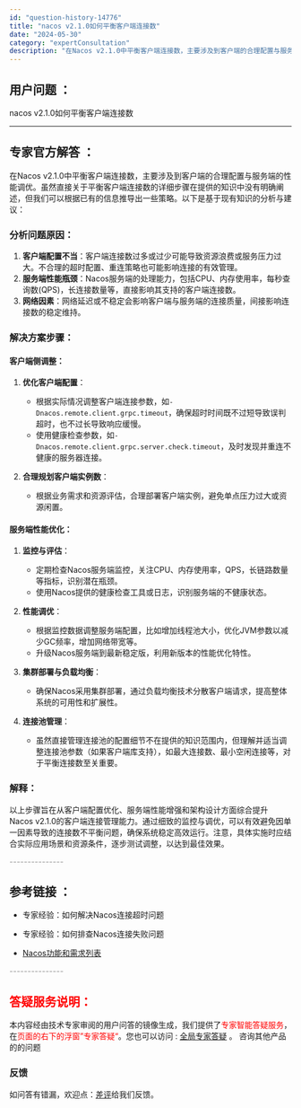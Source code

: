 ```yaml
---
id: "question-history-14776"
title: "nacos v2.1.0如何平衡客户端连接数"
date: "2024-05-30"
category: "expertConsultation"
description: "在Nacos v2.1.0中平衡客户端连接数，主要涉及到客户端的合理配置与服务端的性能调优。虽然直接关于平衡客户端连接数的详细步骤在提供的知识中没有明确阐述，但我们可以根据已有的信息推导出一些策略。以下是基于现有知识的分析与建议：### 分析问题原因：1. **客户端配置不当**：客户端连接数过多或"
---
```


## 用户问题 ： 
 nacos v2.1.0如何平衡客户端连接数  

---------------
## 专家官方解答 ：

在Nacos v2.1.0中平衡客户端连接数，主要涉及到客户端的合理配置与服务端的性能调优。虽然直接关于平衡客户端连接数的详细步骤在提供的知识中没有明确阐述，但我们可以根据已有的信息推导出一些策略。以下是基于现有知识的分析与建议：

### 分析问题原因：

1. **客户端配置不当**：客户端连接数过多或过少可能导致资源浪费或服务压力过大。不合理的超时配置、重连策略也可能影响连接的有效管理。
2. **服务端性能瓶颈**：Nacos服务端的处理能力，包括CPU、内存使用率，每秒查询数(QPS)，长连接数量等，直接影响其支持的客户端连接数。
3. **网络因素**：网络延迟或不稳定会影响客户端与服务端的连接质量，间接影响连接数的稳定维持。

### 解决方案步骤：

#### 客户端侧调整：

1. **优化客户端配置**：
   - 根据实际情况调整客户端连接参数，如`-Dnacos.remote.client.grpc.timeout`，确保超时时间既不过短导致误判超时，也不过长导致响应缓慢。
   - 使用健康检查参数，如`-Dnacos.remote.client.grpc.server.check.timeout`，及时发现并重连不健康的服务器连接。

2. **合理规划客户端实例数**：
   - 根据业务需求和资源评估，合理部署客户端实例，避免单点压力过大或资源闲置。

#### 服务端性能优化：

1. **监控与评估**：
   - 定期检查Nacos服务端监控，关注CPU、内存使用率，QPS，长链路数量等指标，识别潜在瓶颈。
   - 使用Nacos提供的健康检查工具或日志，识别服务端的不健康状态。

2. **性能调优**：
   - 根据监控数据调整服务端配置，比如增加线程池大小，优化JVM参数以减少GC频率，增加网络带宽等。
   - 升级Nacos服务端到最新稳定版，利用新版本的性能优化特性。

3. **集群部署与负载均衡**：
   - 确保Nacos采用集群部署，通过负载均衡技术分散客户端请求，提高整体系统的可用性和扩展性。

4. **连接池管理**：
   - 虽然直接管理连接池的配置细节不在提供的知识范围内，但理解并适当调整连接池参数（如果客户端库支持），如最大连接数、最小空闲连接等，对于平衡连接数至关重要。

### 解释：

以上步骤旨在从客户端配置优化、服务端性能增强和架构设计方面综合提升Nacos v2.1.0的客户端连接管理能力。通过细致的监控与调优，可以有效避免因单一因素导致的连接数不平衡问题，确保系统稳定高效运行。注意，具体实施时应结合实际应用场景和资源条件，逐步测试调整，以达到最佳效果。


<font color="#949494">---------------</font> 


## 参考链接 ：

* 专家经验：如何解决Nacos连接超时问题 
 
 * 专家经验：如何排查Nacos连接失败问题 
 
 * [Nacos功能和需求列表](https://nacos.io/docs/latest/archive/feature-list)


 <font color="#949494">---------------</font> 
 


## <font color="#FF0000">答疑服务说明：</font> 

本内容经由技术专家审阅的用户问答的镜像生成，我们提供了<font color="#FF0000">专家智能答疑服务</font>，在<font color="#FF0000">页面的右下的浮窗”专家答疑“</font>。您也可以访问 : [全局专家答疑](https://answer.opensource.alibaba.com/docs/intro) 。 咨询其他产品的的问题

### 反馈
如问答有错漏，欢迎点：[差评](https://ai.nacos.io/user/feedbackByEnhancerGradePOJOID?enhancerGradePOJOId=14788)给我们反馈。

